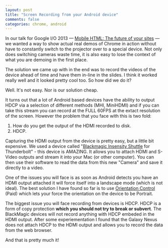 ```yaml
---
layout: post
title: "Screen Recording from your Android device"
comments: false
categories: chrome, android
---
```

In our talk for Google I/O 2013 &mdash; [Mobile HTML: The future of your sites](http://mobile-html.appspot.com/) &mdash; we wanted a way to show actual real demos of Chrome in action without have to constantly switch to the projector over to a special device.  Not only does switching cameras waste time, it is also easy to lose the context of what you are demoing in the first place.

The solution we came up with in the end was to record the videos of the device ahead of time and have them in-line in the slides.  I think it worked really well and it looked pretty cool too.   So how did we do it?

Well.  It's not easy.  Nor is our solution cheap.

It turns out that a lot of Android based devices have the ability to output HDCP via a selection of different methods (MHI, MiniHDMI) and if you can take this stream you can record at the FULL 60FPS at the extact resolution of the screen.  However the problem that you face with this is two fold:

1.  How do you get the output of the HDMI recorded to disk.
2.  HDCP.

Capturing the HDMI output from the device is pretty easy, but a little bit expensive.  We used a device called "[Blackmagic Insensity Shuttle](http://www.blackmagicdesign.com/products/intensity/) for Thunderbolt" - this device is AMAZING.  It allows you to attach HDMI and S-Video outputs and stream it into your Mac (or other computer).  You can then use their software to read the data from this new "Camera" and save it directly to a video.

One of the issues you will face is as soon as Android detects you have an HDMI output attached it will force itself into a landscape mode (which is not ideal).  The best solution I have found so far is to use [Orientation Control](https://play.google.com/store/apps/details?id=com.coinsoft.android.orientcontrol) (Paid) which lets your force the orientation on the device to be Portrait.

The biggest issue you will face recording from devices is HDCP.  HDCP is a form of copy protection **which you should not try to break or subvert**.  The BlackMagic devices will not record anything with HDCP embeded in the HDMI output.  After some experiementation I found that the Galaxy Nexus does not attach HDCP to the HDMI output and allows you to record the data from the web browser.

And that is pretty much it!


